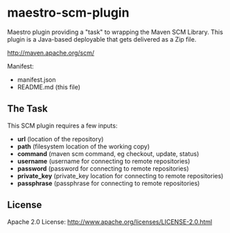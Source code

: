 # maestro-scm-plugin
Maestro plugin providing a "task" to wrapping the Maven SCM Library. This
plugin is a Java-based deployable that gets delivered as a Zip file.

<http://maven.apache.org/scm/>

Manifest:

* manifest.json
* README.md (this file)

## The Task
This SCM plugin requires a few inputs:

* **url** (location of the repository)
* **path** (filesystem location of the working copy)
* **command** (maven scm command, eg checkout, update, status)
* **username** (username for connecting to remote repositories)
* **password** (password for connecting to remote repositories)
* **private_key** (private_key location for connecting to remote repositories)
* **passphrase** (passphrase for connecting to remote repositories)


## License
Apache 2.0 License: <http://www.apache.org/licenses/LICENSE-2.0.html>
